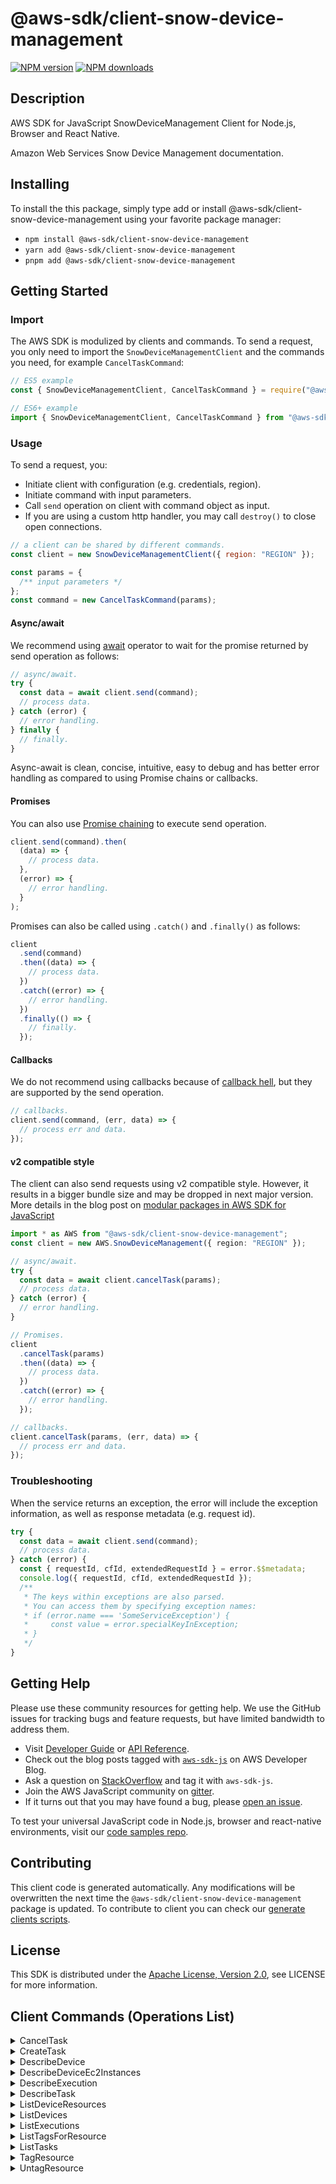<!-- generated file, do not edit directly -->

# @aws-sdk/client-snow-device-management

[![NPM version](https://img.shields.io/npm/v/@aws-sdk/client-snow-device-management/latest.svg)](https://www.npmjs.com/package/@aws-sdk/client-snow-device-management)
[![NPM downloads](https://img.shields.io/npm/dm/@aws-sdk/client-snow-device-management.svg)](https://www.npmjs.com/package/@aws-sdk/client-snow-device-management)

## Description

AWS SDK for JavaScript SnowDeviceManagement Client for Node.js, Browser and React Native.

<p>Amazon Web Services Snow Device Management documentation.</p>

## Installing

To install the this package, simply type add or install @aws-sdk/client-snow-device-management
using your favorite package manager:

- `npm install @aws-sdk/client-snow-device-management`
- `yarn add @aws-sdk/client-snow-device-management`
- `pnpm add @aws-sdk/client-snow-device-management`

## Getting Started

### Import

The AWS SDK is modulized by clients and commands.
To send a request, you only need to import the `SnowDeviceManagementClient` and
the commands you need, for example `CancelTaskCommand`:

```js
// ES5 example
const { SnowDeviceManagementClient, CancelTaskCommand } = require("@aws-sdk/client-snow-device-management");
```

```ts
// ES6+ example
import { SnowDeviceManagementClient, CancelTaskCommand } from "@aws-sdk/client-snow-device-management";
```

### Usage

To send a request, you:

- Initiate client with configuration (e.g. credentials, region).
- Initiate command with input parameters.
- Call `send` operation on client with command object as input.
- If you are using a custom http handler, you may call `destroy()` to close open connections.

```js
// a client can be shared by different commands.
const client = new SnowDeviceManagementClient({ region: "REGION" });

const params = {
  /** input parameters */
};
const command = new CancelTaskCommand(params);
```

#### Async/await

We recommend using [await](https://developer.mozilla.org/en-US/docs/Web/JavaScript/Reference/Operators/await)
operator to wait for the promise returned by send operation as follows:

```js
// async/await.
try {
  const data = await client.send(command);
  // process data.
} catch (error) {
  // error handling.
} finally {
  // finally.
}
```

Async-await is clean, concise, intuitive, easy to debug and has better error handling
as compared to using Promise chains or callbacks.

#### Promises

You can also use [Promise chaining](https://developer.mozilla.org/en-US/docs/Web/JavaScript/Guide/Using_promises#chaining)
to execute send operation.

```js
client.send(command).then(
  (data) => {
    // process data.
  },
  (error) => {
    // error handling.
  }
);
```

Promises can also be called using `.catch()` and `.finally()` as follows:

```js
client
  .send(command)
  .then((data) => {
    // process data.
  })
  .catch((error) => {
    // error handling.
  })
  .finally(() => {
    // finally.
  });
```

#### Callbacks

We do not recommend using callbacks because of [callback hell](http://callbackhell.com/),
but they are supported by the send operation.

```js
// callbacks.
client.send(command, (err, data) => {
  // process err and data.
});
```

#### v2 compatible style

The client can also send requests using v2 compatible style.
However, it results in a bigger bundle size and may be dropped in next major version. More details in the blog post
on [modular packages in AWS SDK for JavaScript](https://aws.amazon.com/blogs/developer/modular-packages-in-aws-sdk-for-javascript/)

```ts
import * as AWS from "@aws-sdk/client-snow-device-management";
const client = new AWS.SnowDeviceManagement({ region: "REGION" });

// async/await.
try {
  const data = await client.cancelTask(params);
  // process data.
} catch (error) {
  // error handling.
}

// Promises.
client
  .cancelTask(params)
  .then((data) => {
    // process data.
  })
  .catch((error) => {
    // error handling.
  });

// callbacks.
client.cancelTask(params, (err, data) => {
  // process err and data.
});
```

### Troubleshooting

When the service returns an exception, the error will include the exception information,
as well as response metadata (e.g. request id).

```js
try {
  const data = await client.send(command);
  // process data.
} catch (error) {
  const { requestId, cfId, extendedRequestId } = error.$$metadata;
  console.log({ requestId, cfId, extendedRequestId });
  /**
   * The keys within exceptions are also parsed.
   * You can access them by specifying exception names:
   * if (error.name === 'SomeServiceException') {
   *     const value = error.specialKeyInException;
   * }
   */
}
```

## Getting Help

Please use these community resources for getting help.
We use the GitHub issues for tracking bugs and feature requests, but have limited bandwidth to address them.

- Visit [Developer Guide](https://docs.aws.amazon.com/sdk-for-javascript/v3/developer-guide/welcome.html)
  or [API Reference](https://docs.aws.amazon.com/AWSJavaScriptSDK/v3/latest/index.html).
- Check out the blog posts tagged with [`aws-sdk-js`](https://aws.amazon.com/blogs/developer/tag/aws-sdk-js/)
  on AWS Developer Blog.
- Ask a question on [StackOverflow](https://stackoverflow.com/questions/tagged/aws-sdk-js) and tag it with `aws-sdk-js`.
- Join the AWS JavaScript community on [gitter](https://gitter.im/aws/aws-sdk-js-v3).
- If it turns out that you may have found a bug, please [open an issue](https://github.com/aws/aws-sdk-js-v3/issues/new/choose).

To test your universal JavaScript code in Node.js, browser and react-native environments,
visit our [code samples repo](https://github.com/aws-samples/aws-sdk-js-tests).

## Contributing

This client code is generated automatically. Any modifications will be overwritten the next time the `@aws-sdk/client-snow-device-management` package is updated.
To contribute to client you can check our [generate clients scripts](https://github.com/aws/aws-sdk-js-v3/tree/main/scripts/generate-clients).

## License

This SDK is distributed under the
[Apache License, Version 2.0](http://www.apache.org/licenses/LICENSE-2.0),
see LICENSE for more information.

## Client Commands (Operations List)

<details>
<summary>
CancelTask
</summary>

[Command API Reference](https://docs.aws.amazon.com/AWSJavaScriptSDK/v3/latest/clients/client-snow device management/classes/canceltaskcommand.html) / [Input](https://docs.aws.amazon.com/AWSJavaScriptSDK/v3/latest/clients/client-snow device management/interfaces/canceltaskcommandinput.html) / [Output](https://docs.aws.amazon.com/AWSJavaScriptSDK/v3/latest/clients/client-snow device management/interfaces/canceltaskcommandoutput.html)

</details>
<details>
<summary>
CreateTask
</summary>

[Command API Reference](https://docs.aws.amazon.com/AWSJavaScriptSDK/v3/latest/clients/client-snow device management/classes/createtaskcommand.html) / [Input](https://docs.aws.amazon.com/AWSJavaScriptSDK/v3/latest/clients/client-snow device management/interfaces/createtaskcommandinput.html) / [Output](https://docs.aws.amazon.com/AWSJavaScriptSDK/v3/latest/clients/client-snow device management/interfaces/createtaskcommandoutput.html)

</details>
<details>
<summary>
DescribeDevice
</summary>

[Command API Reference](https://docs.aws.amazon.com/AWSJavaScriptSDK/v3/latest/clients/client-snow device management/classes/describedevicecommand.html) / [Input](https://docs.aws.amazon.com/AWSJavaScriptSDK/v3/latest/clients/client-snow device management/interfaces/describedevicecommandinput.html) / [Output](https://docs.aws.amazon.com/AWSJavaScriptSDK/v3/latest/clients/client-snow device management/interfaces/describedevicecommandoutput.html)

</details>
<details>
<summary>
DescribeDeviceEc2Instances
</summary>

[Command API Reference](https://docs.aws.amazon.com/AWSJavaScriptSDK/v3/latest/clients/client-snow device management/classes/describedeviceec2instancescommand.html) / [Input](https://docs.aws.amazon.com/AWSJavaScriptSDK/v3/latest/clients/client-snow device management/interfaces/describedeviceec2instancescommandinput.html) / [Output](https://docs.aws.amazon.com/AWSJavaScriptSDK/v3/latest/clients/client-snow device management/interfaces/describedeviceec2instancescommandoutput.html)

</details>
<details>
<summary>
DescribeExecution
</summary>

[Command API Reference](https://docs.aws.amazon.com/AWSJavaScriptSDK/v3/latest/clients/client-snow device management/classes/describeexecutioncommand.html) / [Input](https://docs.aws.amazon.com/AWSJavaScriptSDK/v3/latest/clients/client-snow device management/interfaces/describeexecutioncommandinput.html) / [Output](https://docs.aws.amazon.com/AWSJavaScriptSDK/v3/latest/clients/client-snow device management/interfaces/describeexecutioncommandoutput.html)

</details>
<details>
<summary>
DescribeTask
</summary>

[Command API Reference](https://docs.aws.amazon.com/AWSJavaScriptSDK/v3/latest/clients/client-snow device management/classes/describetaskcommand.html) / [Input](https://docs.aws.amazon.com/AWSJavaScriptSDK/v3/latest/clients/client-snow device management/interfaces/describetaskcommandinput.html) / [Output](https://docs.aws.amazon.com/AWSJavaScriptSDK/v3/latest/clients/client-snow device management/interfaces/describetaskcommandoutput.html)

</details>
<details>
<summary>
ListDeviceResources
</summary>

[Command API Reference](https://docs.aws.amazon.com/AWSJavaScriptSDK/v3/latest/clients/client-snow device management/classes/listdeviceresourcescommand.html) / [Input](https://docs.aws.amazon.com/AWSJavaScriptSDK/v3/latest/clients/client-snow device management/interfaces/listdeviceresourcescommandinput.html) / [Output](https://docs.aws.amazon.com/AWSJavaScriptSDK/v3/latest/clients/client-snow device management/interfaces/listdeviceresourcescommandoutput.html)

</details>
<details>
<summary>
ListDevices
</summary>

[Command API Reference](https://docs.aws.amazon.com/AWSJavaScriptSDK/v3/latest/clients/client-snow device management/classes/listdevicescommand.html) / [Input](https://docs.aws.amazon.com/AWSJavaScriptSDK/v3/latest/clients/client-snow device management/interfaces/listdevicescommandinput.html) / [Output](https://docs.aws.amazon.com/AWSJavaScriptSDK/v3/latest/clients/client-snow device management/interfaces/listdevicescommandoutput.html)

</details>
<details>
<summary>
ListExecutions
</summary>

[Command API Reference](https://docs.aws.amazon.com/AWSJavaScriptSDK/v3/latest/clients/client-snow device management/classes/listexecutionscommand.html) / [Input](https://docs.aws.amazon.com/AWSJavaScriptSDK/v3/latest/clients/client-snow device management/interfaces/listexecutionscommandinput.html) / [Output](https://docs.aws.amazon.com/AWSJavaScriptSDK/v3/latest/clients/client-snow device management/interfaces/listexecutionscommandoutput.html)

</details>
<details>
<summary>
ListTagsForResource
</summary>

[Command API Reference](https://docs.aws.amazon.com/AWSJavaScriptSDK/v3/latest/clients/client-snow device management/classes/listtagsforresourcecommand.html) / [Input](https://docs.aws.amazon.com/AWSJavaScriptSDK/v3/latest/clients/client-snow device management/interfaces/listtagsforresourcecommandinput.html) / [Output](https://docs.aws.amazon.com/AWSJavaScriptSDK/v3/latest/clients/client-snow device management/interfaces/listtagsforresourcecommandoutput.html)

</details>
<details>
<summary>
ListTasks
</summary>

[Command API Reference](https://docs.aws.amazon.com/AWSJavaScriptSDK/v3/latest/clients/client-snow device management/classes/listtaskscommand.html) / [Input](https://docs.aws.amazon.com/AWSJavaScriptSDK/v3/latest/clients/client-snow device management/interfaces/listtaskscommandinput.html) / [Output](https://docs.aws.amazon.com/AWSJavaScriptSDK/v3/latest/clients/client-snow device management/interfaces/listtaskscommandoutput.html)

</details>
<details>
<summary>
TagResource
</summary>

[Command API Reference](https://docs.aws.amazon.com/AWSJavaScriptSDK/v3/latest/clients/client-snow device management/classes/tagresourcecommand.html) / [Input](https://docs.aws.amazon.com/AWSJavaScriptSDK/v3/latest/clients/client-snow device management/interfaces/tagresourcecommandinput.html) / [Output](https://docs.aws.amazon.com/AWSJavaScriptSDK/v3/latest/clients/client-snow device management/interfaces/tagresourcecommandoutput.html)

</details>
<details>
<summary>
UntagResource
</summary>

[Command API Reference](https://docs.aws.amazon.com/AWSJavaScriptSDK/v3/latest/clients/client-snow device management/classes/untagresourcecommand.html) / [Input](https://docs.aws.amazon.com/AWSJavaScriptSDK/v3/latest/clients/client-snow device management/interfaces/untagresourcecommandinput.html) / [Output](https://docs.aws.amazon.com/AWSJavaScriptSDK/v3/latest/clients/client-snow device management/interfaces/untagresourcecommandoutput.html)

</details>
